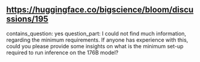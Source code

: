 ## https://huggingface.co/bigscience/bloom/discussions/195

contains_question: yes
question_part: I could not find much information, regarding the minimum requirements. If anyone has experience with this, could you please provide some insights on what is the minimum set-up required to run inference on the 176B model?